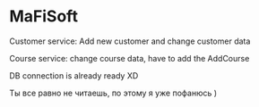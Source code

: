 # MaFiSoft

Customer service: Add new customer and change customer data

Course service: change course data, have to add the AddCourse

DB connection is already ready XD

Ты все равно не читаешь, по этому я уже пофанюсь )